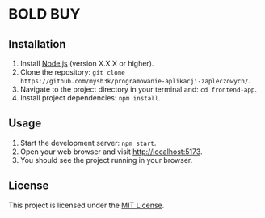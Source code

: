 # BOLD BUY

## Installation

1. Install [Node.js](https://nodejs.org/) (version X.X.X or higher).
2. Clone the repository: `git clone https://github.com/mysh3k/programowanie-aplikacji-zapleczowych/`.
3. Navigate to the project directory in your terminal and: `cd frontend-app`.
4. Install project dependencies: `npm install`.

## Usage

1. Start the development server: `npm start`.
2. Open your web browser and visit [http://localhost:5173](http://localhost:5173).
3. You should see the project running in your browser.


## License

This project is licensed under the [MIT License](LICENSE).
